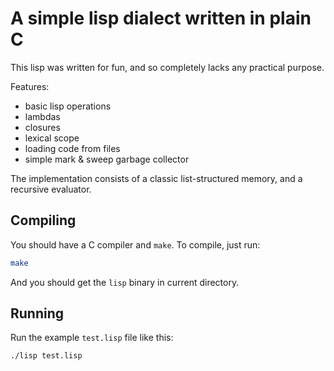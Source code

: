# A simple lisp dialect written in plain C

This lisp was written for fun, and so completely lacks any practical
purpose.

Features:

- basic lisp operations
- lambdas
- closures
- lexical scope
- loading code from files
- simple mark & sweep garbage collector

The implementation consists of a classic list-structured memory, and a
recursive evaluator.

## Compiling

You should have a C compiler and `make`. To compile, just run:

```sh
make
```

And you should get the `lisp` binary in current directory.

## Running

Run the example `test.lisp` file like this:

```sh
./lisp test.lisp
```
